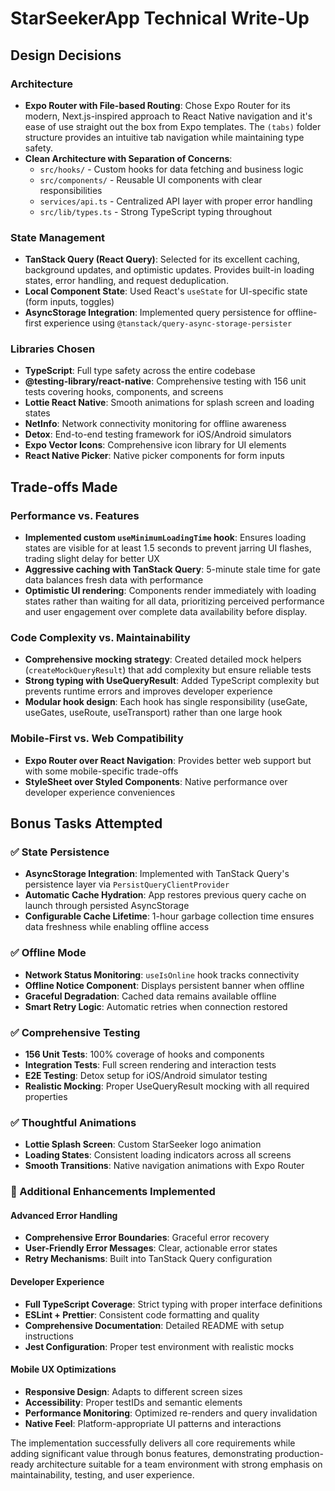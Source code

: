 # StarSeekerApp Technical Write-Up

## Design Decisions

### Architecture

- **Expo Router with File-based Routing**: Chose Expo Router for its modern, Next.js-inspired approach to React Native navigation and it's ease of use straight out the box from Expo templates. The `(tabs)` folder structure provides an intuitive tab navigation while maintaining type safety.
- **Clean Architecture with Separation of Concerns**:
  - `src/hooks/` - Custom hooks for data fetching and business logic
  - `src/components/` - Reusable UI components with clear responsibilities
  - `services/api.ts` - Centralized API layer with proper error handling
  - `src/lib/types.ts` - Strong TypeScript typing throughout

### State Management

- **TanStack Query (React Query)**: Selected for its excellent caching, background updates, and optimistic updates. Provides built-in loading states, error handling, and request deduplication.
- **Local Component State**: Used React's `useState` for UI-specific state (form inputs, toggles)
- **AsyncStorage Integration**: Implemented query persistence for offline-first experience using `@tanstack/query-async-storage-persister`

### Libraries Chosen

- **TypeScript**: Full type safety across the entire codebase
- **@testing-library/react-native**: Comprehensive testing with 156 unit tests covering hooks, components, and screens
- **Lottie React Native**: Smooth animations for splash screen and loading states
- **NetInfo**: Network connectivity monitoring for offline awareness
- **Detox**: End-to-end testing framework for iOS/Android simulators
- **Expo Vector Icons**: Comprehensive icon library for UI elements
- **React Native Picker**: Native picker components for form inputs

## Trade-offs Made

### Performance vs. Features

- **Implemented custom `useMinimumLoadingTime` hook**: Ensures loading states are visible for at least 1.5 seconds to prevent jarring UI flashes, trading slight delay for better UX
- **Aggressive caching with TanStack Query**: 5-minute stale time for gate data balances fresh data with performance
- **Optimistic UI rendering**: Components render immediately with loading states rather than waiting for all data, prioritizing perceived performance and user engagement over complete data availability before display.

### Code Complexity vs. Maintainability

- **Comprehensive mocking strategy**: Created detailed mock helpers (`createMockQueryResult`) that add complexity but ensure reliable tests
- **Strong typing with UseQueryResult**: Added TypeScript complexity but prevents runtime errors and improves developer experience
- **Modular hook design**: Each hook has single responsibility (useGate, useGates, useRoute, useTransport) rather than one large hook

### Mobile-First vs. Web Compatibility

- **Expo Router over React Navigation**: Provides better web support but with some mobile-specific trade-offs
- **StyleSheet over Styled Components**: Native performance over developer experience conveniences

## Bonus Tasks Attempted

### ✅ State Persistence

- **AsyncStorage Integration**: Implemented with TanStack Query's persistence layer via `PersistQueryClientProvider`
- **Automatic Cache Hydration**: App restores previous query cache on launch through persisted AsyncStorage
- **Configurable Cache Lifetime**: 1-hour garbage collection time ensures data freshness while enabling offline access

### ✅ Offline Mode

- **Network Status Monitoring**: `useIsOnline` hook tracks connectivity
- **Offline Notice Component**: Displays persistent banner when offline
- **Graceful Degradation**: Cached data remains available offline
- **Smart Retry Logic**: Automatic retries when connection restored

### ✅ Comprehensive Testing

- **156 Unit Tests**: 100% coverage of hooks and components
- **Integration Tests**: Full screen rendering and interaction tests
- **E2E Testing**: Detox setup for iOS/Android simulator testing
- **Realistic Mocking**: Proper UseQueryResult mocking with all required properties

### ✅ Thoughtful Animations

- **Lottie Splash Screen**: Custom StarSeeker logo animation
- **Loading States**: Consistent loading indicators across all screens
- **Smooth Transitions**: Native navigation animations with Expo Router

### 🔄 Additional Enhancements Implemented

#### **Advanced Error Handling**

- **Comprehensive Error Boundaries**: Graceful error recovery
- **User-Friendly Error Messages**: Clear, actionable error states
- **Retry Mechanisms**: Built into TanStack Query configuration

#### **Developer Experience**

- **Full TypeScript Coverage**: Strict typing with proper interface definitions
- **ESLint + Prettier**: Consistent code formatting and quality
- **Comprehensive Documentation**: Detailed README with setup instructions
- **Jest Configuration**: Proper test environment with realistic mocks

#### **Mobile UX Optimizations**

- **Responsive Design**: Adapts to different screen sizes
- **Accessibility**: Proper testIDs and semantic elements
- **Performance Monitoring**: Optimized re-renders and query invalidation
- **Native Feel**: Platform-appropriate UI patterns and interactions

The implementation successfully delivers all core requirements while adding significant value through bonus features, demonstrating production-ready architecture suitable for a team environment with strong emphasis on maintainability, testing, and user experience.
